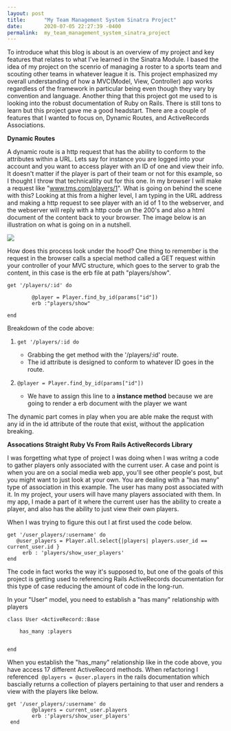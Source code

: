 ```yaml
---
layout: post
title:      "My Team Management System Sinatra Project"
date:       2020-07-05 22:27:39 -0400
permalink:  my_team_management_system_sinatra_project
---
```



To introduce what this blog is about is an overview of my project and key features that relates to what I've learned in the Sinatra Module. I based the idea of my project on the scenrio of managing a roster to a sports team and scouting other teams in whatever league it is. This project emphasized my overall understanding of how a MVC(Model, View, Controller) app works regardless of the framework in particular being even though they vary by convention and language. Another thing that this project got me used to is looking into the robust documentation of Ruby on Rails. There is still tons to learn but this project gave me a good headstart. There are a couple of features that I wanted to focus on, Dynamic Routes, and ActiveRecords Associations.


**Dynamic Routes**

A dynamic route is a http request that has the ability to conform to the attributes within a URL. Lets say for instance you are logged into your account and you want to access player with an ID of one and view their info. It doesn't matter if the player is part of their team or not for this example, so I thought I throw that technicallity out for this one. 
In my browser I will make a request like "www.tms.com/players/1". What is going on behind the scene with this? Looking at this from a higher level, I am typing in the URL address and making a http request to see player with an id of 1 to the webserver, and the webserver will reply  with a http code un the 200's and also a html document of the content back to your browser. The image below is an illustration on what is going on in a nutshell.

![](https://www.ntu.edu.sg/home/ehchua/programming/webprogramming/images/HTTP.png)

How does this process look under the hood? One thing to remember is the request in the browser calls a special method called a GET request within your controller of your MVC structure, which goes to the server to grab the content, in this case is the erb file at path "players/show".

```
get '/players/:id' do
        
        @player = Player.find_by_id(params["id"])
        erb :"players/show"
    
end
```
Breakdown of the code above:

1) ```get '/players/:id do```
    - Grabbing the get method with the '/players/:id' route. 
    - The id attribute is designed to conform to whatever ID goes in the route.

2) ```@player = Player.find_by_id(params["id"])```
    - We have to assign this line to a **instance method** because we are going to render a erb document with the player we want

The dynamic part comes in play when you are able make the  requst with any id in the id attribute of the route that exist, without the application breaking.


**Assocations Straight Ruby Vs From Rails ActiveRecords Library**


I was forgetting what type of project I was doing when I was writng a code to gather players only associated with the current user. A case and point is when you are on a social media web app, you'll see other people's post, but you might want to just look at your own. You are dealing with a "has many" type of association in this example. The user has many post associated with it. In my project, your users will have many players associated with them. In my app, I made a part of it where the current user has the ability to create a player, and also has the ability to just view their own players.

When I was trying to figure this out I at first used the code below.

```
get '/user_players/:username' do
   @user_players = Player.all.select{|players| players.user_id == current_user.id }
	 erb : 'players/show_user_players'
end
```

The code in fact works the way it's supposed to, but one of the goals of this project is getting used to referencing Rails ActiveRecords documentation for this type of case reducing the amount of code in the long-run.

In your "User" model, you need to establish a "has many" relationship with players

```
class User <ActiveRecord::Base
    
    has_many :players

    
end
```

When you establish the "has_many" relationship like in the code above, you have access 17 different ActiveRecord methods. When refactoring I referenced  ```@players = @user.players``` in the rails documentation which bascially returns a collection of players pertaining to that user and renders a view with the players like below.

```
get '/user_players/:username' do
        @players = current_user.players
        erb :'players/show_user_players'
 end
```










